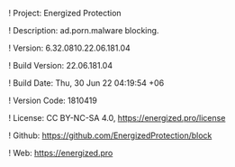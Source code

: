 ! Project: Energized Protection

! Description: ad.porn.malware blocking.

! Version: 6.32.0810.22.06.181.04

! Build Version: 22.06.181.04

! Build Date: Thu, 30 Jun 22 04:19:54 +06

! Version Code: 1810419

! License: CC BY-NC-SA 4.0, https://energized.pro/license

! Github: https://github.com/EnergizedProtection/block

! Web: https://energized.pro
